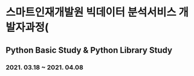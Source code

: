 # 스마트인재개발원 빅데이터 분석서비스 개발자과정( 
## Python Basic Study & Python Library Study
### 2021. 03.18 ~ 2021. 04.08
